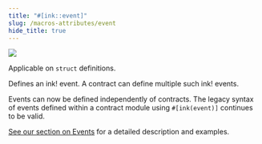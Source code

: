```yaml
---
title: "#[ink::event]"
slug: /macros-attributes/event
hide_title: true
---
```


<img src="/img/title/text/event.svg" className="titlePic" />

Applicable on `struct` definitions.

Defines an ink! event. A contract can define multiple such ink! events.

Events can now be defined independently of contracts. The legacy syntax of events defined 
within a contract module using `#[ink(event)]` continues to be valid.

[See our section on Events](/basics/events) for a detailed description and examples.
